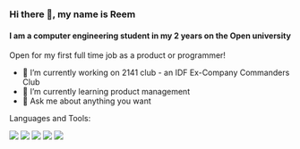 ### Hi there 👋, my name is Reem 
#### I am a computer engineering student in my 2 years on the Open university
Open for my first full time job as a product or programmer!

- 🔭 I’m currently working on 2141 club - an IDF Ex-Company Commanders Club
- 🌱 I’m currently learning product management 
- 💬 Ask me about anything you want 

Languages and Tools:

<img src= "https://img.shields.io/badge/c-%2300599C.svg?style=for-the-badge&logo=c&logoColor=white"/>
<img src="https://img.shields.io/badge/python%20-%2314354C.svg?&style=for-the-badge&logo=python&logoColor=white"/>
<img src="https://img.shields.io/badge/c++%20-%2300599C.svg?&style=for-the-badge&logo=c%2B%2B&ogoColor=white"/> 
<img src="https://img.shields.io/badge/java-%23ED8B00.svg?&style=for-the-badge&logo=java&logoColor=white"/>
<img src="(https://img.shields.io/badge/postgres-%23316192.svg?style=for-the-badge&logo=postgresql&logoColor=white"/>

